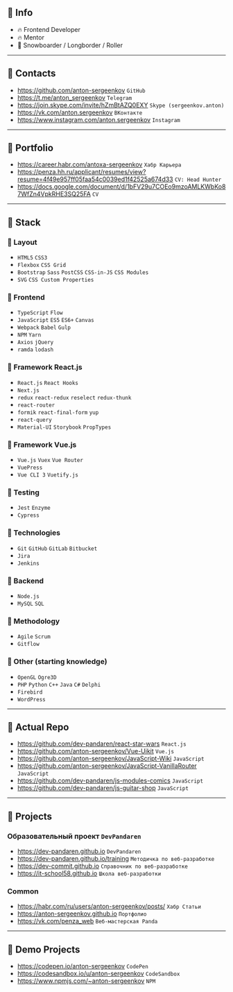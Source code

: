 ## 🔰 Info
- 🔥 Frontend Developer
- 🔥 Mentor
- 🐼 Snowboarder / Longborder / Roller

---

## 🔰 Contacts
- https://github.com/anton-sergeenkov `GitHub`
- https://t.me/anton_sergeenkov `Telegram`
- https://join.skype.com/invite/hZmBtAZQ0EXY `Skype (sergeenkov.anton)`
- https://vk.com/anton.sergeenkov `ВКонтакте`
- https://www.instagram.com/anton.sergeenkov `Instagram`

---

## 🔰 Portfolio
- https://career.habr.com/antoxa-sergeenkov `Хабр Карьера`
- https://penza.hh.ru/applicant/resumes/view?resume=4f49e957ff05faa54c0039ed1f42525a674d33 `CV: Head Hunter`
- https://docs.google.com/document/d/1bFV29u7COEo9mzoAMLKWbKo87WfZn4VpkRHE3SQ25FA `CV`

---

## 🔰 Stack

### 🥥 Layout
- `HTML5` `CSS3`
- `Flexbox` `CSS Grid`
- `Bootstrap` `Sass` `PostCSS` `CSS-in-JS` `CSS Modules`
- `SVG` `CSS Custom Properties` 

### 🥥 Frontend
- `TypeScript` `Flow`
- `JavaScript` `ES5` `ES6+` `Canvas`
- `Webpack` `Babel` `Gulp`
- `NPM` `Yarn`
- `Axios` `jQuery`
- `ramda` `lodash`

### 🥥 Framework React.js
- `React.js` `React Hooks`
- `Next.js`
- `redux` `react-redux` `reselect` `redux-thunk`
- `react-router`
- `formik` `react-final-form` `yup`
- `react-query`
- `Material-UI` `Storybook` `PropTypes`

### 🥥 Framework Vue.js
- `Vue.js` `Vuex` `Vue Router`
- `VuePress`
- `Vue CLI 3` `Vuetify.js`

### 🥥 Testing
- `Jest` `Enzyme`
- `Cypress`

### 🥥 Technologies
- `Git` `GitHub` `GitLab` `Bitbucket`
- `Jira`
- `Jenkins`

### 🥥 Backend
- `Node.js`
- `MySQL` `SQL`

### 🥥 Methodology
- `Agile` `Scrum`
- `Gitflow`

### 🥥 Other (starting knowledge)
- `OpenGL` `Ogre3D`
- `PHP` `Python` `C++` `Java` `C#` `Delphi`
- `Firebird`
- `WordPress`

---

## 🔰 Actual Repo
- https://github.com/dev-pandaren/react-star-wars `React.js`
- https://github.com/anton-sergeenkov/Vue-Uikit `Vue.js`
- https://github.com/anton-sergeenkov/JavaScript-Wiki `JavaScript`
- https://github.com/anton-sergeenkov/JavaScript-VanillaRouter `JavaScript`
- https://github.com/dev-pandaren/js-modules-comics `JavaScript`
- https://github.com/dev-pandaren/js-guitar-shop `JavaScript`

---

## 🔰 Projects

### Образовательный проект `DevPandaren`
- https://dev-pandaren.github.io `DevPandaren`
- https://dev-pandaren.github.io/training `Методичка по веб-разработке`
- https://dev-commit.github.io `Справочник по веб-разработке`
- https://it-school58.github.io `Школа веб-разработки`

### Common
- https://habr.com/ru/users/anton-sergeenkov/posts/ `Хабр Статьи`
- https://anton-sergeenkov.github.io `Портфолио`
- https://vk.com/penza_web `Веб-мастерская Panda`

---

## 🔰 Demo Projects
- https://codepen.io/anton-sergeenkov `CodePen`
- https://codesandbox.io/u/anton-sergeenkov `CodeSandbox`
- https://www.npmjs.com/~anton-sergeenkov `NPM`
